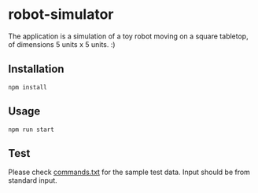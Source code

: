 # robot-simulator
The application is a simulation of a toy robot moving on a square tabletop, of dimensions 5 units x 5 units. :)

## Installation
```
npm install
```

## Usage
```
npm run start
```

## Test
Please check [commands.txt](https://github.com/madianerivera/robot-simulator/blob/master/test/commands.txt) for the sample test data.
Input should be from standard input.